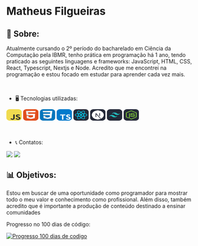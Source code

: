 
# Matheus Filgueiras

## 👦 Sobre:

Atualmente cursando o 2º período do bacharelado em Ciência da Computação pela IBMR, tenho prática em programação há 1 ano, tendo praticado as seguintes linguagens e frameworks: JavaScript, HTML, CSS, React, Typescript, Nextjs e Node. Acredito que me encontrei na programação e estou focado em estudar para aprender cada vez mais.

<br>

- 🖥 Tecnologias utilizadas:

<div style="display: inline_block">
  <img align="center" alt="Matheus-JS" height="30" width="40" src="https://github.com/tandpfun/skill-icons/blob/main/icons/JavaScript.svg">
  <img align="center" alt="Matheus-HTML" height="30" width="40" src="https://github.com/tandpfun/skill-icons/blob/main/icons/HTML.svg">
  <img align="center" alt="Matheus-CSS" height="30" width="40" src="https://github.com/tandpfun/skill-icons/blob/main/icons/CSS.svg">
  <img align="center" alt="Matheus-Ts" height="30" width="40" src="https://github.com/tandpfun/skill-icons/blob/main/icons/TypeScript.svg">
  <img align="center" alt="Matheus-React" height="30" width="40" src="https://github.com/tandpfun/skill-icons/blob/main/icons/React-Dark.svg">
  <img align="center" alt="Matheus-Nextjs" height="30" width="40" src="https://github.com/tandpfun/skill-icons/blob/main/icons/NextJS-Dark.svg"/>
  <img align="center" alt="Matheus-Tailwindcss" height="30" width="40" src="https://github.com/tandpfun/skill-icons/blob/main/icons/TailwindCSS-Dark.svg" />
  <img align="center" alt="Matheus-Nodejs" height="30" width="40" src="https://raw.githubusercontent.com/tandpfun/skill-icons/59059d9d1a2c092696dc66e00931cc1181a4ce1f/icons/NodeJS-Dark.svg" />  
</div>

<br>
<br>

- 📞 Contatos:
<div> 
  <a href = "mailto:matheus_falmeida@hotmail.com"><img src="https://img.shields.io/badge/Microsoft_Outlook-0078D4?style=for-the-badge&logo=microsoft-outlook&logoColor=white" target="_blank"></a>
  <a href="https://www.linkedin.com/in/matheus-filgueiras-419700248/" target="_blank"><img src="https://img.shields.io/badge/-LinkedIn-%230077B5?style=for-the-badge&logo=linkedin&logoColor=white" target="_blank"></a> 
</div>

## 📊 Objetivos:

Estou em buscar de uma oportunidade como programador para mostrar todo o meu valor e conhecimento como profissional. Além disso, também acredito que é importante a produção de conteúdo destinado a ensinar comunidades


Progresso no 100 dias de código:

<a href="https://100-dias-de-codigo-github-readme.vercel.app/?username=Maguinnata">
  <img src="https://100-dias-de-codigo-github-readme.vercel.app/?username=Maguinnata" width="450" height="195" alt="Progresso 100 dias de codigo">
 </a>
